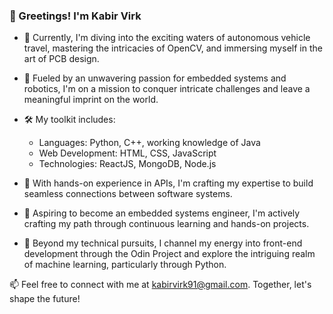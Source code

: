 ### 👋 Greetings! I'm Kabir Virk

- 🌱 Currently, I'm diving into the exciting waters of autonomous vehicle travel, mastering the intricacies of OpenCV, and immersing myself in the art of PCB design.

- 🤖 Fueled by an unwavering passion for embedded systems and robotics, I'm on a mission to conquer intricate challenges and leave a meaningful imprint on the world.

- 🛠️ My toolkit includes:

   - Languages: Python, C++, working knowledge of Java
   - Web Development: HTML, CSS, JavaScript
   - Technologies: ReactJS, MongoDB, Node.js

- 🔌 With hands-on experience in APIs, I'm crafting my expertise to build seamless connections between software systems.

- 💼 Aspiring to become an embedded systems engineer, I'm actively crafting my path through continuous learning and hands-on projects.

- 🎯 Beyond my technical pursuits, I channel my energy into front-end development through the Odin Project and explore the intriguing realm of machine learning, particularly through Python.

 
📫 Feel free to connect with me at kabirvirk91@gmail.com. Together, let's shape the future!




